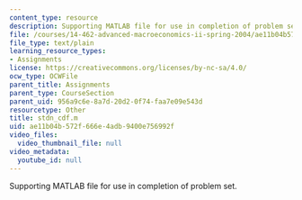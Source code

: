```yaml
---
content_type: resource
description: Supporting MATLAB file for use in completion of problem set.
file: /courses/14-462-advanced-macroeconomics-ii-spring-2004/ae11b04b572f666e4adb9400e756992f_stdn_cdf.m
file_type: text/plain
learning_resource_types:
- Assignments
license: https://creativecommons.org/licenses/by-nc-sa/4.0/
ocw_type: OCWFile
parent_title: Assignments
parent_type: CourseSection
parent_uid: 956a9c6e-8a7d-20d2-0f74-faa7e09e543d
resourcetype: Other
title: stdn_cdf.m
uid: ae11b04b-572f-666e-4adb-9400e756992f
video_files:
  video_thumbnail_file: null
video_metadata:
  youtube_id: null
---
```

Supporting MATLAB file for use in completion of problem set.